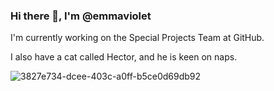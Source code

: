 ### Hi there 👋, I'm @emmaviolet

I'm currently working on the Special Projects Team at GitHub. 

I also have a cat called Hector, and he is keen on naps.

![3827e734-dcee-403c-a0ff-b5ce0d69db92](https://user-images.githubusercontent.com/8298818/120681148-fd5e0a00-c492-11eb-887d-07444b3729b8.JPG)

<!--
**emmaviolet/emmaviolet** is a ✨ _special_ ✨ repository because its `README.md` (this file) appears on your GitHub profile.

Here are some ideas to get you started:

- 🔭 I’m currently working on ...
- 🌱 I’m currently learning ...
- 👯 I’m looking to collaborate on ...
- 🤔 I’m looking for help with ...
- 💬 Ask me about ...
- 📫 How to reach me: ...
- 😄 Pronouns: ...
- ⚡ Fun fact: ...
-->
